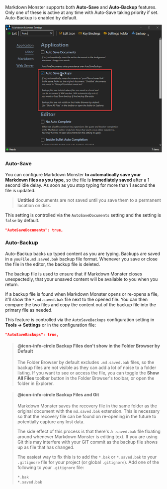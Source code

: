 ﻿Markdown Monster supports both **Auto-Save** and **Auto-Backup** features. Only one of these is active at any time with Auto-Save taking priority if set. Auto-Backup is enabled by default.

![](/images/AutoSaveAutoBackup.png)

### Auto-Save
You can configure Markdown Monster **to automatically save your Markdown files as you type**, so the file is **immediately saved** after a 1 second idle delay. As soon as you stop typing for more than 1 second the file is updated.

> **Untitled** documents are not saved until you save them to a permanent location on disk.

This setting is controlled via the `AutoSaveDocuments` setting and the setting is `false` by default.

```json
"AutoSaveDocuments": true,
```

### Auto-Backup
Auto-Backup backs up typed content as you are typing. Backups are saved in a `youFile.md.saved.bak` backup file format. Whenever you save or close the file in the editor, the backup file is deleted.

The backup file is used to ensure that if Markdown Monster closes unexpectedly, that your unsaved content will be available to you when you return.

If a backup file is found when Markdown Monster opens or re-opens a file, it'll show the `*.md.saved.bak` file next to the opened file. You can then compare the two files and copy the content out of the backup file into the primary file as needed.

This feature is controlled via the `AutoSaveBackups` configuration setting in **Tools -> Settings** or in the configuration file:

```json
"AutoSaveBackups": true,
```  

> #### @icon-info-circle Backup Files don't show in the Folder Browser by Default
> The Folder Browser by default excludes `.md.saved.bak` files, so the backup files are not visible as they can add a lot of noise to a folder listing. If you want to see or access the file, you can toggle the **Show All Files** toolbar button in the Folder Browser's toolbar, or open the folder in Explorer.

> #### @icon-info-circle Backup Files and Git
>Markdown Monster saves the recovery file in the same folder as the original document with the `md.saved.bak` extension. This is necessary so that the recovery file can be found on re-opening in the future to potentially capture any lost data.  
>
> The side effect of this process is that there's a `.saved.bak` file floating around whenever Markdown Monster is editing text. If you are using Git this may interfere with your GIT commit as the backup file shows up as file that has changed.
>
>The easiest way to fix this is to add the `*.bak` or `*.saved.bak` to your `.gitignore` file for your project (or global `.gitignore`). Add one of the following to your `.gitignore` file:
> ```
> *.bak
> *.saved.bak
>```